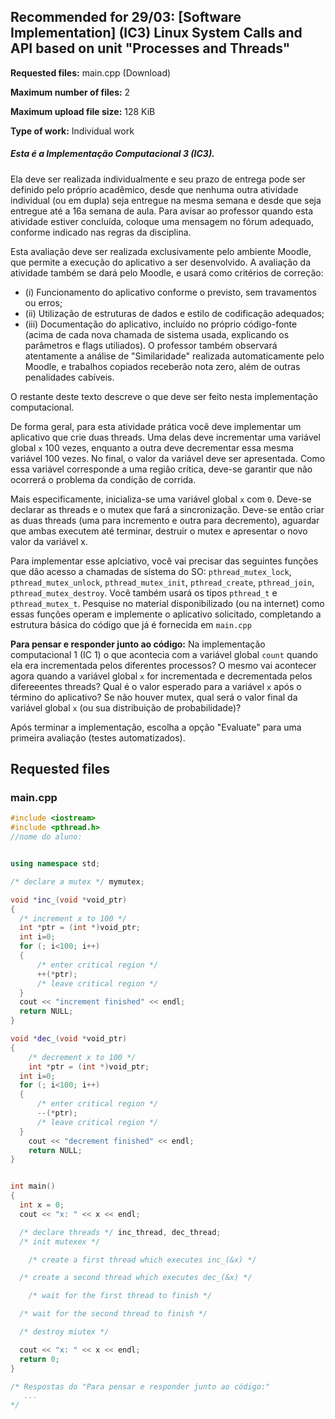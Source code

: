 ## Recommended for 29/03: \[Software Implementation\] (IC3) Linux System Calls and API based on unit "Processes and Threads"
**Requested files:** main.cpp (Download)

**Maximum number of files:** 2

**Maximum upload file size:** 128 KiB

**Type of work:** Individual work

##### Esta é a Implementação Computacional 3 (IC3).

Ela deve ser realizada individualmente e seu prazo de entrega pode ser definido pelo próprio acadêmico, desde que nenhuma outra atividade individual (ou em dupla) seja entregue na mesma semana e desde que seja entregue até a 16a semana de aula. Para avisar ao professor quando esta atividade estiver concluída, coloque uma mensagem no fórum adequado, conforme indicado nas regras
da disciplina.

Esta avaliação deve ser realizada exclusivamente pelo ambiente Moodle, que permite a execução do aplicativo a ser desenvolvido. A avaliação da atividade também se dará pelo Moodle, e usará como critérios de correção:
* (i) Funcionamento do aplicativo conforme o previsto, sem travamentos ou erros;
* (ii) Utilização de estruturas de dados e estilo de codificação adequados;
* (iii) Documentação do aplicativo, incluído no próprio código-fonte (acima de cada nova chamada de sistema usada, explicando os parâmetros e flags utiliados). O professor também observará atentamente a análise de "Similaridade" realizada automaticamente pelo Moodle, e trabalhos copiados receberão nota zero, além de outras penalidades cabíveis.

O restante deste texto descreve o que deve ser feito nesta implementação computacional.

De forma geral, para esta atividade prática você deve implementar um aplicativo que crie duas threads. Uma delas deve incrementar uma variável global `x` 100 vezes, enquanto a outra deve decrementar essa mesma variável 100 vezes. No final, o valor da variável deve ser apresentada. Como essa variável corresponde a uma região crítica, deve-se garantir que não ocorrerá o problema da condição de corrida.

Mais especificamente, inicializa-se uma variável global `x` com `0`. Deve-se declarar as threads e o mutex que fará a sincronização. Deve-se então criar as duas threads (uma para incremento e outra para decremento), aguardar que ambas executem até terminar, destruir o mutex e apresentar o novo valor da variável x.

Para implementar esse aplciativo, você vai precisar das seguintes funções que dão acesso a chamadas de sistema do SO: `pthread_mutex_lock`, `pthread_mutex_unlock`, `pthread_mutex_init`, `pthread_create`, `pthread_join`, `pthread_mutex_destroy`. Você também usará os tipos `pthread_t` e `pthread_mutex_t`. Pesquise no material disponibilizado (ou na internet) como essas funções operam e implemente o aplicativo solicitado, completando a estrutura básica do código que já é fornecida em `main.cpp`

**Para pensar e responder junto ao código:** Na implementação computacional 1 (IC 1) o que acontecia com a variável global `count` quando ela era incrementada pelos diferentes processos? O mesmo vai acontecer agora quando a variável global `x` for incrementada e decrementada pelos difereeentes threads? Qual é o valor esperado para a variável `x` após o término do aplicativo? Se não houver mutex, qual será o valor final da variável global `x` (ou sua distribuição de probabilidade)?

Após terminar a implementação, escolha a opção "Evaluate" para uma primeira avaliação (testes automatizados).

## Requested files

### main.cpp

```c++
#include <iostream>
#include <pthread.h>
//nome do aluno: 


using namespace std;

/* declare a mutex */ mymutex;

void *inc_(void *void_ptr)
{
  /* increment x to 100 */
  int *ptr = (int *)void_ptr;
  int i=0;
  for (; i<100; i++) 
  {
      /* enter critical region */
      ++(*ptr);
      /* leave critical region */
  }
  cout << "increment finished" << endl;
  return NULL;
}

void *dec_(void *void_ptr)
{
    /* decrement x to 100 */
    int *ptr = (int *)void_ptr;
  int i=0;
  for (; i<100; i++)
  {
      /* enter critical region */
      --(*ptr);
      /* leave critical region */
  }        
    cout << "decrement finished" << endl;
    return NULL;
}


int main()
{
  int x = 0;
  cout << "x: " << x << endl;

  /* declare threads */ inc_thread, dec_thread;
  /* init mutexex */

    /* create a first thread which executes inc_(&x) */

  /* create a second thread which executes dec_(&x) */

    /* wait for the first thread to finish */

  /* wait for the second thread to finish */

  /* destroy miutex */

  cout << "x: " << x << endl;
  return 0;
}

/* Respostas do "Para pensar e responder junto ao código:"
   ...
*/
```
